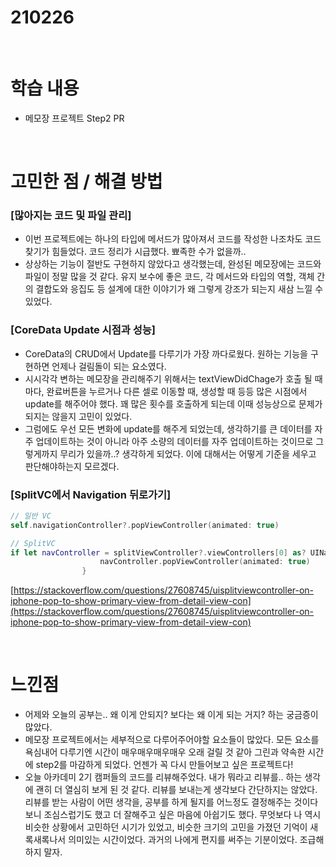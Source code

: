 # 210226

<br>

# 학습 내용

- 메모장 프로젝트 Step2 PR

<br>

# 고민한 점 / 해결 방법

### [많아지는 코드 및 파일 관리]

- 이번 프로젝트에는 하나의 타입에 메서드가 많아져서 코드를 작성한 나조차도 코드  찾기가 힘들었다. 코드 정리가  시급했다. 뾰족한 수가 없을까..
- 상상하는 기능이 절반도 구현하지 않았다고 생각했는데, 완성된 메모장에는 코드와 파일이 정말 많을 것  같다. 유지 보수에 좋은 코드, 각 메서드와 타입의 역할, 객체 간의 결합도와 응집도 등 설계에 대한 이야기가 왜 그렇게 강조가 되는지 새삼 느낄 수 있었다.

### [CoreData Update 시점과 성능]

- CoreData의  CRUD에서 Update를 다루기가 가장 까다로웠다. 원하는 기능을 구현하면 언제나 걸림돌이 되는 요소였다.
- 시시각각 변하는 메모장을 관리해주기 위해서는 textViewDidChage가 호출 될 때마다, 완료버튼을 누르거나 다른 셀로  이동할 때, 생성할 때  등등 많은 시점에서 update를 해주어야 했다. 꽤 많은 횟수를 호출하게 되는데 이때 성능상으로 문제가 되지는  않을지 고민이 있었다.
- 그럼에도 우선 모든 변화에 update를 해주게 되었는데, 생각하기를 큰 데이터를 자주 업데이트하는 것이 아니라 아주 소량의 데이터를 자주 업데이트하는 것이므로 그렇게까지 무리가 있을까..? 생각하게 되었다. 이에 대해서는 어떻게 기준을 세우고 판단해야하는지 모르겠다.

### [SplitVC에서 Navigation 뒤로가기]

```swift
// 일반 VC
self.navigationController?.popViewController(animated: true)

// SplitVC
if let navController = splitViewController?.viewControllers[0] as? UINavigationController {
                    navController.popViewController(animated: true)
                }
```

[https://stackoverflow.com/questions/27608745/uisplitviewcontroller-on-iphone-pop-to-show-primary-view-from-detail-view-con](https://stackoverflow.com/questions/27608745/uisplitviewcontroller-on-iphone-pop-to-show-primary-view-from-detail-view-con)

<br>

# 느낀점

- 어제와 오늘의 공부는.. 왜 이게 안되지? 보다는 왜 이게 되는 거지? 하는 궁금증이 많았다.
- 메모장 프로젝트에서는 세부적으로 다루어주어야할 요소들이 많았다. 모든 요소를 욕심내어 다루기엔 시간이  매우매우매우매우 오래  걸릴 것 같아 그린과 약속한 시간에 step2를 마감하게 되었다. 언젠가 꼭 다시 만들어보고 싶은  프로젝트다!
- 오늘 아카데미 2기 캠퍼들의 코드를 리뷰해주었다. 내가 뭐라고 리뷰를.. 하는 생각에 괜히 더 열심히 보게 된 것 같다. 리뷰를 보내는게 생각보다 간단하지는 않았다. 리뷰를 받는 사람이 어떤 생각을, 공부를 하게 될지를 어느정도 결정해주는 것이다 보니 조심스럽기도 했고 더 잘해주고 싶은 마음에 아쉽기도 했다. 무엇보다 나 역시 비슷한 상황에서 고민하던 시기가  있었고, 비슷한 크기의 고민을 가졌던 기억이 새록새록나서 의미있는 시간이었다. 과거의 나에게 편지를 써주는 기분이었다. 조급해하지 말자.

<br>
